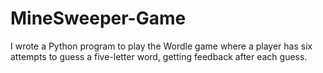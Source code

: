 # MineSweeper-Game
I wrote a Python program to play the Wordle game where a player has six attempts to guess a five-letter word, getting feedback after each guess.
